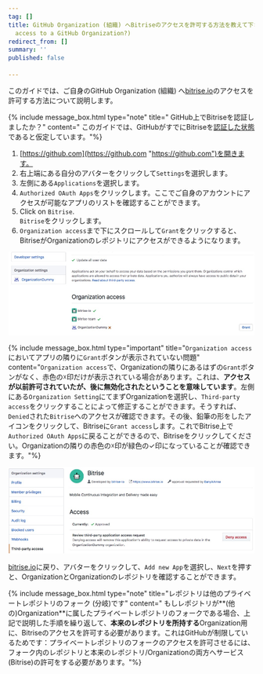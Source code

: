 ```yaml
---
tag: []
title: GitHub Organization (組織) へBitriseのアクセスを許可する方法を教えて下さい。 (How to grant Bitrise
  access to a GitHub Organization?)
redirect_from: []
summary: ''
published: false

---
```

このガイドでは、ご自身のGitHub Organization (組織) へ[bitrise.io](https://www.bitrise.io/)のアクセスを許可する方法について説明します。

{% include message_box.html type="note" title=" GitHub上でBitriseを認証しましたか？" content=" このガイドでは、GitHubがすでにBitriseを[認証した状態](https://help.github.com/articles/authorizing-oauth-apps/)であると仮定しています。"%}

1. [https://github.com](https://github.com "https://github.com")を開きます。
2. 右上端にある自分のアバターをクリックして`Settings`を選択します。
3. 左側にある`Applications`を選択します。
4. `Authorized OAuth Apps`をクリックします。ここでご自身のアカウントにアクセスが可能なアプリのリストを確認することができます。
5. Click on `Bitrise`.  
   `Bitrise`をクリックします。
6. `Organization access`まで下にスクロールして`Grant`をクリックすると、BitriseがOrganizationのレポジトリにアクセスができるようになります。

![Screenshot](/img/faq/grant-org-access.jpg)

{% include message_box.html type="important" title="`Organization access`においてアプリの隣りに`Grant`ボタンが表示されていない問題" content="`Organization access`で、Organizationの隣りにあるはずの`Grant`ボタンがなく、赤色の☓印だけが表示されている場合があります。これは、**アクセスが以前許可されていたが、後に無効化されたということを意味しています**。左側にある`Organization Setting`にてまずOrganizationを選択し、`Third-party access`をクリックすることによって修正することができます。そうすれば、`Denied`された`Bitrise`へのアクセスが確認できます。その後、鉛筆の形をしたアイコンをクリックして、Bitriseに`Grant access`します。これでBitrise上で`Authorized OAuth Apps`に戻ることができるので、Bitriseをクリックしてください。Organizationの隣りの赤色の☓印が緑色の✓印になっていることが確認できます。"%}

![Screenshot](/img/faq/third-party-access.jpg)

[bitrise.io](https://www.bitrise.io)に戻り、アバターをクリックして、`Add new App`を選択し、`Next`を押すと、OrganizationとOrganizationのレポジトリを確認することができます。

{% include message_box.html type="note" title="レポジトリは他のプライベートレポジトリのフォーク (分岐)です" content=" もしレポジトリが**(他の)Organization**に属したプライベートレポジトリのフォークである場合、上記で説明した手順を繰り返して、**本来のレポジトリを所持する**Organization用に、Bitriseのアクセスを許可する必要があります。これはGitHubが制限しているためです：プライベートレポジトリのフォークのアクセスを許可させるには、フォーク内のレポジトリと本来のレポジトリ/Organizationの両方へサービス (Bitrise)の許可をする必要があります。"%}